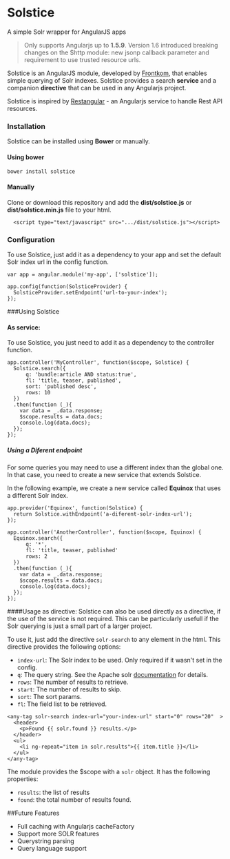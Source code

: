 Solstice
========
A simple Solr wrapper for AngularJS apps

> Only supports Angularjs up to **1.5.9**. Version 1.6 introduced breaking changes on the $http module: new jsonp callback parameter and requirement to use trusted resource urls.

Solstice is an AngularJS module, developed by [Frontkom](http://www.frontkom.no/), that enables simple querying of Solr indexes.
Solstice provides a search **service** and a companion **directive** that can be used in any Angularjs project.

Solstice is inspired by [Restangular](https://github.com/mgonto/restangular) - an Angularjs service to handle Rest API resources.

### Installation
Solstice can be installed using **Bower** or manually.

#### Using bower
```
bower install solstice
```


#### Manually
Clone or download this repository and add the **dist/solstice.js** or **dist/solstice.min.js** file to your html.

```
  <script type="text/javascript" src=".../dist/solstice.js"></script>

```


### Configuration

To use Solstice, just add it as a dependency to your app and set the default Solr index url in the config function.

```
var app = angular.module('my-app', ['solstice']);

app.config(function(SolsticeProvider) {
  SolsticeProvider.setEndpoint('url-to-your-index');
});

```


###Using Solstice


#### As service:
To use Solstice, you just need to add it as a dependency to the controller function.

```
app.controller('MyController', function($scope, Solstice) {
  Solstice.search({
      q: 'bundle:article AND status:true',
      fl: 'title, teaser, published',
      sort: 'published desc',
      rows: 10
  })
  .then(function (_){
    var data = _.data.response;
    $scope.results = data.docs;
    console.log(data.docs);
  });
});
```

##### Using a Diferent endpoint

For some queries you may need to use a different index than the global one. In that case, you need to create a new service that extends Solstice.

In the following example, we create a new service called **Equinox** that uses a different Solr index.

```
app.provider('Equinox', function(Solstice) {
  return Solstice.withEndpoint('a-diferent-solr-index-url');
});

app.controller('AnotherController', function($scope, Equinox) {
  Equinox.search({
      q: '*',
      fl: 'title, teaser, published'
      rows: 2
  })
  .then(function (_){
    var data = _.data.response;
    $scope.results = data.docs;
    console.log(data.docs);
  });
});
```


####Usage as directive:
Solstice can also be used directly as a directive, if the use of the service is not required. This can be particularly usefull if the Solr querying is just a small part of a larger project.

To use it, just add the directive `solr-search` to any element in the html. This directive provides the following options:

- `index-url`: The Solr index to be used. Only required if it wasn't set in the config.
- `q`: The query string. See the Apache solr [documentation](http://wiki.apache.org/solr/SolrQuerySyntax) for details.
- `rows`: The number of results to retrieve.
- `start`: The number of results to skip.
- `sort`: The sort params.
- `fl`: The field list to be retrieved.

```
<any-tag solr-search index-url="your-index-url" start="0" rows="20"  >
  <header>
    <p>Found {{ solr.found }} results.</p>
  </header>
  <ul>
    <li ng-repeat="item in solr.results">{{ item.title }}</li>
  </ul>
</any-tag>
```
The module provides the $scope with a `solr` object. It has the following properties:

- `results`: the list of results
- `found`: the total number of results found.


##Future Features

- Full caching with Angularjs cacheFactory
- Support more SOLR features
- Querystring parsing
- Query language support

